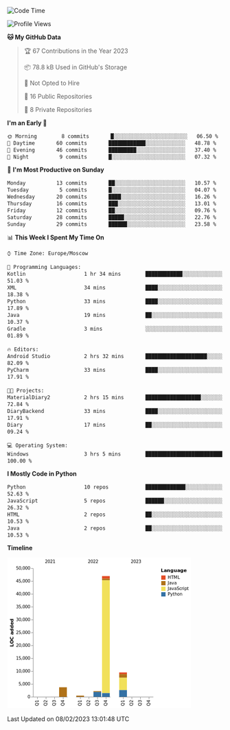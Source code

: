 <!--START_SECTION:waka-->
![Code Time](http://img.shields.io/badge/Code%20Time-15%20hrs%2057%20mins-blue)

![Profile Views](http://img.shields.io/badge/Profile%20Views-73-blue)

**🐱 My GitHub Data** 

> 🏆 67 Contributions in the Year 2023
 > 
> 📦 78.8 kB Used in GitHub's Storage 
 > 
> 🚫 Not Opted to Hire
 > 
> 📜 16 Public Repositories 
 > 
> 🔑 8 Private Repositories  
 > 
**I'm an Early 🐤** 

```text
🌞 Morning        8 commits       █░░░░░░░░░░░░░░░░░░░░░░░░   06.50 % 
🌆 Daytime       60 commits       ████████████░░░░░░░░░░░░░   48.78 % 
🌃 Evening       46 commits       █████████░░░░░░░░░░░░░░░░   37.40 % 
🌙 Night          9 commits       █░░░░░░░░░░░░░░░░░░░░░░░░   07.32 % 

```
📅 **I'm Most Productive on Sunday** 

```text
Monday          13 commits       ██░░░░░░░░░░░░░░░░░░░░░░░   10.57 % 
Tuesday          5 commits       █░░░░░░░░░░░░░░░░░░░░░░░░   04.07 % 
Wednesday       20 commits       ████░░░░░░░░░░░░░░░░░░░░░   16.26 % 
Thursday        16 commits       ███░░░░░░░░░░░░░░░░░░░░░░   13.01 % 
Friday          12 commits       ██░░░░░░░░░░░░░░░░░░░░░░░   09.76 % 
Saturday        28 commits       █████░░░░░░░░░░░░░░░░░░░░   22.76 % 
Sunday          29 commits       ██████░░░░░░░░░░░░░░░░░░░   23.58 % 

```


📊 **This Week I Spent My Time On** 

```text
⌚︎ Time Zone: Europe/Moscow

💬 Programming Languages: 
Kotlin                   1 hr 34 mins        ████████████░░░░░░░░░░░░░   51.03 % 
XML                      34 mins             ████░░░░░░░░░░░░░░░░░░░░░   18.38 % 
Python                   33 mins             ████░░░░░░░░░░░░░░░░░░░░░   17.89 % 
Java                     19 mins             ██░░░░░░░░░░░░░░░░░░░░░░░   10.37 % 
Gradle                   3 mins              ░░░░░░░░░░░░░░░░░░░░░░░░░   01.89 % 

🔥 Editors: 
Android Studio           2 hrs 32 mins       ████████████████████░░░░░   82.09 % 
PyCharm                  33 mins             ████░░░░░░░░░░░░░░░░░░░░░   17.91 % 

🐱‍💻 Projects: 
MaterialDiary2           2 hrs 15 mins       ██████████████████░░░░░░░   72.84 % 
DiaryBackend             33 mins             ████░░░░░░░░░░░░░░░░░░░░░   17.91 % 
Diary                    17 mins             ██░░░░░░░░░░░░░░░░░░░░░░░   09.24 % 

💻 Operating System: 
Windows                  3 hrs 5 mins        █████████████████████████   100.00 % 

```

**I Mostly Code in Python** 

```text
Python                   10 repos            █████████████░░░░░░░░░░░░   52.63 % 
JavaScript               5 repos             ██████░░░░░░░░░░░░░░░░░░░   26.32 % 
HTML                     2 repos             ██░░░░░░░░░░░░░░░░░░░░░░░   10.53 % 
Java                     2 repos             ██░░░░░░░░░░░░░░░░░░░░░░░   10.53 % 

```


**Timeline**

![Chart not found](https://raw.githubusercontent.com/Adlemex/Adlemex/main/charts/bar_graph.png) 


 Last Updated on 08/02/2023 13:01:48 UTC
<!--END_SECTION:waka-->
